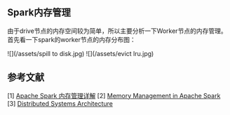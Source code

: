 ## Spark内存管理
由于drive节点的内存空间较为简单，所以主要分析一下Worker节点的内存管理。首先看一下spark的worker节点的内存分布图：



![](/assets/spill to disk.jpg)
![](/assets/evict lru.jpg)

## 参考文献
[1] [Apache Spark 内存管理详解](https://www.ibm.com/developerworks/cn/analytics/library/ba-cn-apache-spark-memory-management/index.html)
[2] [Memory Management in Apache Spark](https://www.slideshare.net/databricks/memory-management-in-apache-spark)
[3] [Distributed Systems Architecture](https://0x0fff.com/spark-memory-management/)